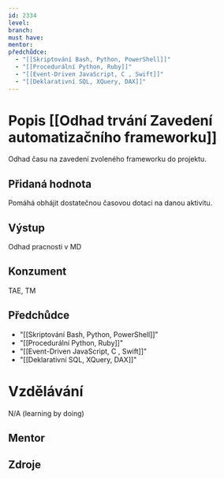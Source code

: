 ```yaml
---
id: 2334
level: 
branch: 
must have: 
mentor: 
předchůdce: 
  - "[[Skriptování Bash, Python, PowerShell]]"
  - "[[Procedurální Python, Ruby]]"
  - "[[Event-Driven JavaScript, C , Swift]]"
  - "[[Deklarativní SQL, XQuery, DAX]]"
---
```



# Popis [[Odhad trvání Zavedení automatizačního frameworku]]
Odhad času na zavedení zvoleného frameworku do projektu.

## Přidaná hodnota
Pomáhá obhájit dostatečnou časovou dotaci na danou aktivitu.

## Výstup
Odhad pracnosti v MD

## Konzument
TAE, TM

## Předchůdce

  - "[[Skriptování Bash, Python, PowerShell]]"
  - "[[Procedurální Python, Ruby]]"
  - "[[Event-Driven JavaScript, C , Swift]]"
  - "[[Deklarativní SQL, XQuery, DAX]]"

# Vzdělávání
N/A (learning by doing)

## Mentor


## Zdroje